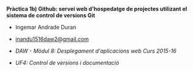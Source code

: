 **Pràctica 1b) Github: servei web d'hospedatge de projectes utilizant el sistema de control de versions Git**

- Ingemar Andrade Duran

- inandu1516daw2@gmail.com

- *DAW - Mòdul 8: Desplegament d'aplicacions web Curs 2015-16*

- *UF4: Control de versions i documentació*
